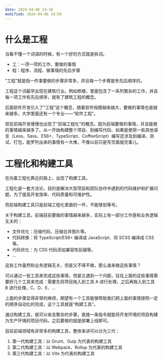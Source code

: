 ```yaml
---
date: 2024-04-06 14:18
modified: 2024-04-06 14:50
---
```


# 什么是工程

当看不懂一个词语的时候，有一个好的方式就是拆词。

- 工：一项一项的工作、要做的事情
- 程：程序、流程、做事情的先后步骤

“工程”就是指一件事要做的步骤非常多，并且每一个步骤是有先后顺序的。

工程这个词最早出现在建筑行业。例如修楼，里面包含了一系列繁杂的工作，并且每一项工作有先后顺序，就有了建筑工程的概念。

后面软件开发引入了“工程”这个概念，随着软件规模越来越大，要做的事情也是越来越多。大学里面还有一个专业——“软件工程”。

现在前端开发慢慢也出现了“前端工程化”的概念。因为前端要做的事情，并且能做的事情越来越多了。从一开始构建整个项目、到编写代码、如果是使用一些其他语言（Less、Sass、ES6+、TypeScript、CoffeeScript）编写还涉及到编译、测试、打包，能罗列出来的事情有一大堆，不像以前只是写页面就完事儿。

# 工程化和构建工具

在向着工程化靠近的路上，出现了构建工具。

工程化是一套方法论，目的是解决大型项目和团队协作中遇到的代码维护和扩展问题，为了提高开发效率、代码质量和可维护性。

而前端构建工具只是前端工程化里面的一环，不能够划等号。

关于构建工具，前端目前要做的事情越来越多，实际上有一部分工作是和业务逻辑无关的：

- 文件优化：压缩代码，压缩合并图片等。
- 代码转换：将 TypeScript/ES6+ 编译成 JavaScript、将 SCSS 编译成 CSS 等。
- 代码优化：为 CSS 代码添加兼容性前缀等。
- ...

这些工作虽然和业务逻辑无关，但是又不得不做，那么谁来做这些事情？

可以通过一些工具来完成这些事情，但是又遇到一个问题，往往上面的这些事情需要好几个工具来完成：需要先将项目拖入到工具 A 进行处理，之后再拖入到工具 B 进行处理，C、D、E、...

上面的步骤显得非常的麻烦，期望有一个工具能够帮助我们把上面的事情按照一定的顺序自动化的完成，这个工具就是“构建工具”。

通过构建工具，就可以省去繁杂的步骤，直接一条指令就能将开发环境的项目构建为生产环境的项目代码，之后要做的就是部署上线即可。

目前前端领域有非常多的构建工具，整体来讲可以分为三代：

1. 第一代构建工具：以 Grunt、Gulp 为代表的构建工具
2. 第二代构建工具：以 Webpack、Rollup 为代表的构建工具
3. 第三代构建工具：以 Vite 为代表的构建工具
